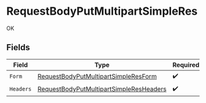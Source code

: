 # RequestBodyPutMultipartSimpleRes

OK


## Fields

| Field                                                                                                         | Type                                                                                                          | Required                                                                                                      | Description                                                                                                   |
| ------------------------------------------------------------------------------------------------------------- | ------------------------------------------------------------------------------------------------------------- | ------------------------------------------------------------------------------------------------------------- | ------------------------------------------------------------------------------------------------------------- |
| `Form`                                                                                                        | [RequestBodyPutMultipartSimpleResForm](../../models/operations/RequestBodyPutMultipartSimpleResForm.md)       | :heavy_check_mark:                                                                                            | N/A                                                                                                           |
| `Headers`                                                                                                     | [RequestBodyPutMultipartSimpleResHeaders](../../models/operations/RequestBodyPutMultipartSimpleResHeaders.md) | :heavy_check_mark:                                                                                            | N/A                                                                                                           |